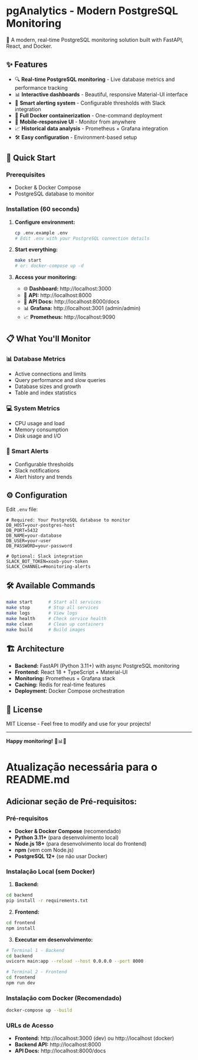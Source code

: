 # pgAnalytics - Modern PostgreSQL Monitoring

🐘 A modern, real-time PostgreSQL monitoring solution built with FastAPI, React, and Docker.

## ✨ Features

- 🔍 **Real-time PostgreSQL monitoring** - Live database metrics and performance tracking
- 📊 **Interactive dashboards** - Beautiful, responsive Material-UI interface
- 🚨 **Smart alerting system** - Configurable thresholds with Slack integration
- 🐳 **Full Docker containerization** - One-command deployment
- 📱 **Mobile-responsive UI** - Monitor from anywhere
- 📈 **Historical data analysis** - Prometheus + Grafana integration
- 🛠️ **Easy configuration** - Environment-based setup

## 🚀 Quick Start

### Prerequisites
- Docker & Docker Compose
- PostgreSQL database to monitor

### Installation (60 seconds)

1. **Configure environment:**
   ```bash
   cp .env.example .env
   # Edit .env with your PostgreSQL connection details
   ```

2. **Start everything:**
   ```bash
   make start
   # or: docker-compose up -d
   ```

3. **Access your monitoring:**
   - 🌐 **Dashboard:** http://localhost:3000
   - 🔧 **API:** http://localhost:8000  
   - 📖 **API Docs:** http://localhost:8000/docs
   - 📊 **Grafana:** http://localhost:3001 (admin/admin)
   - 📈 **Prometheus:** http://localhost:9090

## 📋 What You'll Monitor

### 📊 Database Metrics
- Active connections and limits
- Query performance and slow queries  
- Database sizes and growth
- Table and index statistics

### 💻 System Metrics
- CPU usage and load
- Memory consumption
- Disk usage and I/O

### 🚨 Smart Alerts
- Configurable thresholds
- Slack notifications
- Alert history and trends

## ⚙️ Configuration

Edit `.env` file:
```env
# Required: Your PostgreSQL database to monitor
DB_HOST=your-postgres-host
DB_PORT=5432
DB_NAME=your-database
DB_USER=your-user
DB_PASSWORD=your-password

# Optional: Slack integration
SLACK_BOT_TOKEN=xoxb-your-token
SLACK_CHANNEL=#monitoring-alerts
```

## 🛠️ Available Commands

```bash
make start      # Start all services
make stop       # Stop all services  
make logs       # View logs
make health     # Check service health
make clean      # Clean up containers
make build      # Build images
```

## 🏗️ Architecture

- **Backend:** FastAPI (Python 3.11+) with async PostgreSQL monitoring
- **Frontend:** React 18 + TypeScript + Material-UI
- **Monitoring:** Prometheus + Grafana stack
- **Caching:** Redis for real-time features
- **Deployment:** Docker Compose orchestration

## 📝 License

MIT License - Feel free to modify and use for your projects!

---

**Happy monitoring!** 🐘📊✨

# Atualização necessária para o README.md

## Adicionar seção de Pré-requisitos:

### Pré-requisitos

- **Docker & Docker Compose** (recomendado)
- **Python 3.11+** (para desenvolvimento local)
- **Node.js 18+** (para desenvolvimento local do frontend)
- **npm** (vem com Node.js)
- **PostgreSQL 12+** (se não usar Docker)

### Instalação Local (sem Docker)

1. **Backend:**
```bash
cd backend
pip install -r requirements.txt
```

2. **Frontend:**
```bash
cd frontend
npm install
```

3. **Executar em desenvolvimento:**
```bash
# Terminal 1 - Backend
cd backend
uvicorn main:app --reload --host 0.0.0.0 --port 8000

# Terminal 2 - Frontend
cd frontend
npm run dev
```

### Instalação com Docker (Recomendado)

```bash
docker-compose up --build
```

### URLs de Acesso

- **Frontend:** http://localhost:3000 (dev) ou http://localhost (docker)
- **Backend API:** http://localhost:8000
- **API Docs:** http://localhost:8000/docs

